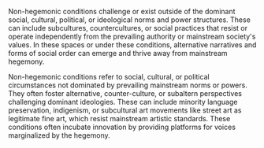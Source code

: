 Non-hegemonic conditions challenge or exist outside of the dominant social, cultural, political, or ideological norms and power structures. These can include subcultures, countercultures, or social practices that resist or operate independently from the prevailing authority or mainstream society's values. In these spaces or under these conditions, alternative narratives and forms of social order can emerge and thrive away from mainstream hegemony.

  

Non-hegemonic conditions refer to social, cultural, or political circumstances not dominated by prevailing mainstream norms or powers. They often foster alternative, counter-culture, or subaltern perspectives challenging dominant ideologies. These can include minority language preservation, indigenism, or subcultural art movements like street art as legitimate fine art, which resist mainstream artistic standards. These conditions often incubate innovation by providing platforms for voices marginalized by the hegemony.